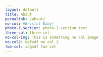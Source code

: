 ```yaml
---
layout: default
title: About
permalink: /about/
no-col: #Bristol Baby!
photo-1-section: photo-1-section text
three-col: three col 
no-col-img: This is something no col image
no-col2: dgfsdf no col 2 
two-col: sdgsdf two col
---
```

